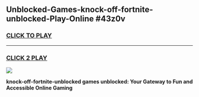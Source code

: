 
## Unblocked-Games-knock-off-fortnite-unblocked-Play-Online #43z0v
<h3>
<a href="https://news.freeplayer.one?title=knock-off-fortnite-unblocked&ref=3">CLICK TO PLAY</a></h3>
<hr>

<h3>
<a href="https://news.freeplayer.one?title=knock-off-fortnite-unblocked&ref=3">CLICK 2 PLAY</a>
  
</h3>

<a href="https://news.freeplayer.one?title=knock-off-fortnite-unblocked&ref=3"><img src="https://clearcache.store/games.png"></a>


**knock-off-fortnite-unblocked games unblocked: Your Gateway to Fun and Accessible Online Gaming**
